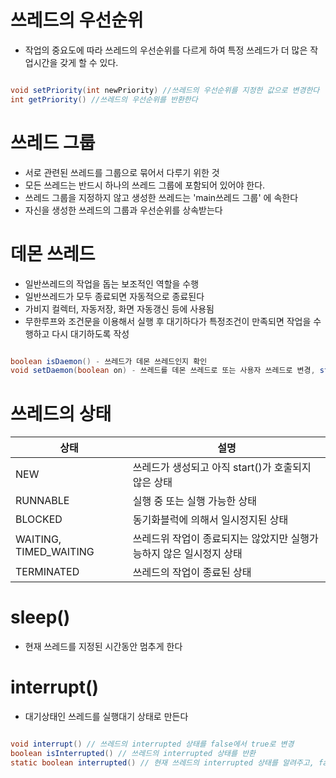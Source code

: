 # 쓰레드의 우선순위 

- 작업의 중요도에 따라 쓰레드의 우선순위를 다르게 하여 특정 쓰레드가 더 많은 작업시간을 갖게 할 수 있다.

```java

void setPriority(int newPriority) //쓰레드의 우선순위를 지정한 값으로 변경한다
int getPriority() //쓰레드의 우선순위를 반환한다

```

# 쓰레드 그룹

- 서로 관련된 쓰레드를 그룹으로 묶어서 다루기 위한 것
- 모든 쓰레드는 반드시 하나의 쓰레드 그룹에 포함되어 있어야 한다.
- 쓰레드 그룹을 지정하지 않고 생성한 쓰레드는 'main쓰레드 그룹' 에 속한다
- 자신을 생성한 쓰레드의 그룹과 우선순위를 상속받는다

# 데몬 쓰레드

- 일반쓰레드의 작업을 돕는 보조적인 역할을 수행
- 일반쓰레드가 모두 종료되면 자동적으로 종료된다
- 가비지 컬렉터, 자동저장, 화면 자동갱신 등에 사용됨
- 무한루프와 조건문을 이용해서 실행 후 대기하다가 특정조건이 만족되면 작업을 수행하고 다시 대기하도록 작성

```java

boolean isDaemon() - 쓰레드가 데몬 쓰레드인지 확인
void setDaemon(boolean on) - 쓰레드를 데몬 쓰레드로 또는 사용자 쓰레드로 변경, start()실행되기 전에 해

```

# 쓰레드의 상태

|상태|설명|
|---|---|
|NEW|쓰레드가 생성되고 아직 start()가 호출되지 않은 상태|
|RUNNABLE|실행 중 또는 실행 가능한 상태|
|BLOCKED|동기화블럭에 의해서 일시정지된 상태|
|WAITING, TIMED_WAITING|쓰레드위 작업이 종료되지는 않았지만 실행가능하지 않은 일시정지 상태|
|TERMINATED|쓰레드의 작업이 종료된 상태|

# sleep()

- 현재 쓰레드를 지정된 시간동안 멈추게 한다

# interrupt()

- 대기상태인 쓰레드를 실행대기 상태로 만든다

```java

void interrupt() // 쓰레드의 interrupted 상태를 false에서 true로 변경
boolean isInterrupted() // 쓰레드의 interrupted 상태를 반환
static boolean interrupted() // 현재 쓰레드의 interrupted 상태를 알려주고, false로 초기화

```
